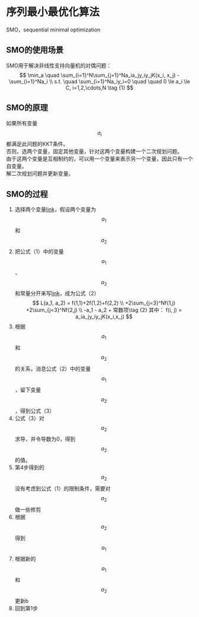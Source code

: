 # 序列最小最优化算法

SMO，sequential minimal optimization

## SMO的使用场景

SMO用于解决非线性支持向量机的对偶问题：  
$$
\min_a \quad \sum_{i=1}^N\sum_{j=1}^Na_ia_jy_iy_jK(x_i, x_j) - \sum_{i=1}^Na_i  \\
s.t. \quad \sum_{i=1}^Na_iy_i=0
\quad \quad 0 \le a_i \le C, i=1,2,\cdots,N   \tag {1}
$$

## SMO的原理

如果所有变量$$a_i$$都满足此问题的KKT条件。  
否则，选两个变量，固定其他变量，针对这两个变量构建一个二次规划问题。   
由于这两个变量是互相制约的，可以用一个变量来表示另一个变量，因此只有一个自变量。  
解二次规划问题并更新变量。  

## SMO的过程

1. 选择两个变量[link]()，假设两个变量为$$a_1$$和$$a_2$$  
2. 把公式（1）中的变量$$a_1$$、$$a_2$$和常量分开来写[link]()，成为公式（2）  
$$
L(a_1, a_2) = f(1,1)+2f(1,2)+f(2,2) \\
+2\sum_{j=3}^Nf(1,j) +2\sum_{j=3}^Nf(2,j) \\
-a_1 - a_2 + 常数项\tag {2}
其中：
f(i, j) = a_ia_jy_iy_jK(x_i,x_j)
$$
3. 根据$$a_1$$和$$a_2$$的关系，消息公式（2）中的变量$$a_1$$，留下变量$$a_2$$，得到公式（3）  
4. 公式（3）对$$a_2$$求导，并令导数为0，得到$$a_2$$的值。  
5. 第4步得到的$$a_2$$没有考虑到公式（1）的限制条件，需要对$$a_2$$做一些修剪  
6. 根据$$a_2$$得到$$a_1$$  
7. 根据新的$$a_1$$和$$a_2$$更新b  
8. 回到第1步